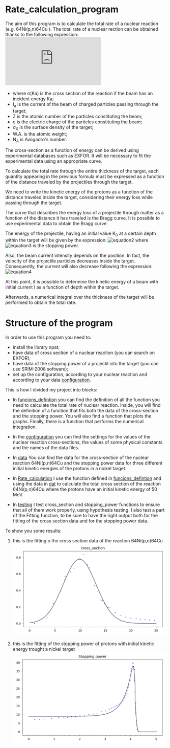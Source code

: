 # Rate_calculation_program

The aim of this program is to calculate the total rate of a nuclear reaction (e.g. 64Ni(p,n)64Cu ).
The total rate of a nuclear rection can be obtained thanks to the following expression: 
![equation1](https://latex.codecogs.com/gif.latex?rate=%5Csigma%5E%7Breac%7D(K_a)%20%5Ccdot%20%5Cfrac%7BI_a%7D%7BZ%20e%7D%20%5Ccdot%20%5Cfrac%7B%5Csigma_X%7D%7BA.W.%7D%5Ccdot%20N_A)

- where σ(Ka) is the cross section of the reaction if the beam has an incident energy Ka;
- I<sub>a</sub> is the current of the beam of charged particles passing through the target;
- Z is the atomic number of the particles constituting the beam;
- e is the electric charge of the particles constituting the beam;
- σ<sub>X</sub> is the surface density of the target;
- W.A. is the atomic weight;
- N<sub>A</sub> is Avogadro's number.

The cross-section as a function of energy can be derived using experimental databases such as EXFOR. It will be necessary to fit the experimental data using an appropriate curve.

To calculate the total rate through the entire thickness of the target, each quantity appearing in the previous formula must be expressed as a function of the distance traveled by the projectiles through the target.

We need to write the kinetic energy of the protons as a function of the distance traveled inside the target, considering their energy loss while passing through the target.

The curve that describes the energy loss of a projectile through matter as a function of the distance it has traveled is the Bragg curve. It is possible to use experimental data to obtain the Bragg curve.

The energy of the projectile, having an initial value K<sub>0</sub> at a certain depth within the target will be given by the expression:
![equation2](https://latex.codecogs.com/gif.latex?K(x)=K_0-\frac{dE}{dx}\cdot%20x)
where ![equation3](https://latex.codecogs.com/gif.latex?\frac{dE}{dx}) is the stopping power.

Also, the beam current intensity depends on the position. In fact, the velocity of the projectile particles decreases inside the target. Consequently, the current will also decrease following the expression: ![equation4](https://latex.codecogs.com/gif.latex?I(K(x))=I_0\cdot%20\sqrt{\frac{K(x)}{K_0}})

At this point, it is possible to determine the kinetic energy of a beam with initial current I as a function of depth within the target.

Afterwards, a numerical integral over the thickness of the target will be performed to obtain the total rate.



# Structure of the program

In order to use this program you need to:
- install the library npat;
- have data of cross section of a nuclear reaction (you can search on EXFOR);
- have data of the stopping power of a projectil into the target (you can use SRIM-2008 software);
- set up the configuration, according to your nuclear reaction and according to your data [configuration](https://github.com/Lorenzo9801/Rate_calculation_program/blob/main/configuration.txt).



This is how I divided my project into blocks:

- In [funcions_defintion](https://github.com/Lorenzo9801/Rate_calculation_program/blob/main/functions_definition.py) you can find the definition of all the function you need to calculate the total rate of nuclear reaction. Inside, you will find the definition of a function that fits both the data of the cross-section and the stopping power. You will also find a function that plots the graphs. Finally, there is a function that performs the numerical integration.


- In the [configuration](https://github.com/Lorenzo9801/Rate_calculation_program/blob/main/configuration.txt) you can find the settings for the values of the nuclear reaction cross-sections, the values of some physical constants and the names of the data files.

- In [data]((https://github.com/Lorenzo9801/Rate_calculation_program/blob/main/data)) You can find the data for the cross-section of the nuclear reaction 64Ni(p,n)64Cu and the stopping power data for three different initial kinetic energies of the protons in a nickel target. 

- In [Rate_calculation](https://github.com/Lorenzo9801/Rate_calculation_program/blob/main/Rate_calculation.py) I use the function defined in [funcions_defintion](https://github.com/Lorenzo9801/Rate_calculation_program/blob/main/functions_definition.py) and using the data in [dat](https://github.com/Lorenzo9801/Rate_calculation_program/tree/main/data) to calculate the total cross section of the reaction 64Ni(p,n)64Cu where the protons have an initial kinetic energy of 50 MeV.

- In [testing](https://github.com/Lorenzo9801/Rate_calculation_program/blob/main/testing.py) I test cross_section and stopping_power functions to ensure that all of them work properly, using hypothesis testing. I also test a part of the Fitting function, to be sure to have the right output both for the fitting of the cross section data and for the stopping power data.




To show you some results:
1) this is the fitting o the cross section data of the reaction 64Ni(p,n)64Cu 
![config](./images/Cross_section_fitting.png)

2) this is the fitting of the stopping power of protons with initial kinetic energy trought a nickel target
![config](./images/Stopping_power_fitting.png)
